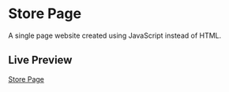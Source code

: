 # Store Page

A single page website created using JavaScript instead of HTML.

## Live Preview

[Store Page](https://28goo.github.io/Store-Page/)
